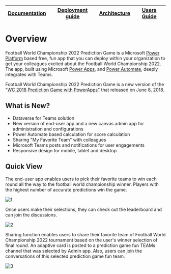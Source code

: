 | [Documentation](https://github.com/efyasar/football-world-championship-prediction-game/wiki) | [Deployment guide](https://github.com/efyasar/football-world-championship-prediction-game/wiki/Deployment-Guide) | [Architecture](https://github.com/efyasar/football-world-championship-prediction-game/wiki/Solution-Overview) | [Users Guide](https://github.com/efyasar/football-world-championship-prediction-game/blob/main/FWC22%20Prediction%20Game%20-%20Users%20Guide.pdf)
| ---- | ---- | ---- | ---- |


# Overview

Football World Championship 2022 Prediction Game is a Microsoft [Power Platform](https://docs.microsoft.com/en-us/microsoftteams/platform/samples/teams-low-code-solutions) based free, fun app that you can deploy within your organization to get your colleagues excited about the Football World Championship 2022. The app, built using Microsoft [Power Apps](https://docs.microsoft.com/en-us/powerapps/powerapps-overview), and [Power Automate](https://docs.microsoft.com/en-us/power-automate/getting-started), deeply integrates with Teams.

Football World Championship 2022 Prediction Game is a new version of the "[WC 2018 Prediction Game with PowerApps"](https://powerapps.microsoft.com/en-us/blog/world-cup-2018-prediction-game/) that released on June 8, 2018.

## What is New?

- Dataverse for Teams solution
- New version of end-user app and a new canvas admin app for administration and configurations
- Power Automate based calculation for score calculation
- Sharing "My Favorite Team" with colleagues
- Microsoft Teams posts and notifications for user engagements
- Responsive design for mobile, tablet and desktop

## Quick View

The end-user app enables users to pick their favorite teams to win each round all the way to the football world championship winner. Players with the highest number of accurate predictions win the game.

![1](https://user-images.githubusercontent.com/832062/199594088-6345d9c8-7ce7-4b4d-a57c-9305d6241bcd.png)

Once users make their selections, they can check out the leaderboard and can join the discussions.

![2](https://user-images.githubusercontent.com/832062/192267123-0cbe5ba9-1a2c-4699-a622-d8bd1b9cdc91.jpg)

Sharing function enables users to share their favorite team of Football World Championship 2022 tournament based on the user's winner selection of final round. An adaptive card is posted to a prediction game fun TEAMs channel that was selected by Admin app. Also, users can join the conversations of this selected prediction game fun team.

![3](https://user-images.githubusercontent.com/832062/199594125-c6a0c363-9761-43ba-8fba-6a5a544b9e6e.png)
